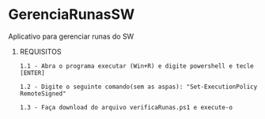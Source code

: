 # GerenciaRunasSW
Aplicativo para gerenciar runas do SW

1. REQUISITOS

       1.1 - Abra o programa executar (Win+R) e digite powershell e tecle [ENTER]
  
       1.2 - Digite o seguinte comando(sem as aspas): "Set-ExecutionPolicy RemoteSigned"
       
       1.3 - Faça download do arquivo verificaRunas.ps1 e execute-o
